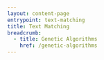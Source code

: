 ```yaml
---
layout: content-page
entrypoint: text-matching
title: Text Matching
breadcrumb:
  - title: Genetic Algorithms
    href: /genetic-algorithms
---
```


<text-matching></text-matching>
